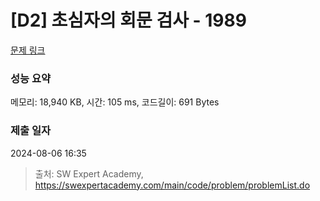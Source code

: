 # [D2] 초심자의 회문 검사 - 1989 

[문제 링크](https://swexpertacademy.com/main/code/problem/problemDetail.do?contestProbId=AV5PyTLqAf4DFAUq) 

### 성능 요약

메모리: 18,940 KB, 시간: 105 ms, 코드길이: 691 Bytes

### 제출 일자

2024-08-06 16:35



> 출처: SW Expert Academy, https://swexpertacademy.com/main/code/problem/problemList.do